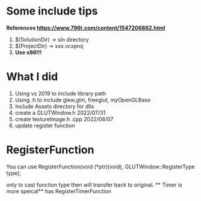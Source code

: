 # Some include tips
**References https://www.796t.com/content/1547206862.html**

1. $(SolutionDir) -> sln directory
2. $(ProjectDir) -> xxx.vcxproj
3. **Use x86!!!**
# What I did
1. Using vs 2019 to include library path
2. Using .h to include glew,glm, freeglut, myOpenGLBase
3. Include Assets directory for dlls
4. create a GLUTWindow.h 2022/07/31 
5. create textureImage.h .cpp 2022/08/07
6. update register function 
# RegisterFunction
You can use RegisterFunction(void (*ptr)(void), GLUTWindow::RegisterType type);

only to cast function type then will transfer back to original.
** Timer is more speical**
has RegisterTimerFunction
